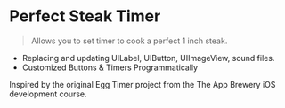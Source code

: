 

# Perfect Steak Timer

>Allows you to set timer to cook a perfect 1 inch steak. 

- Replacing and updating UILabel, UIButton, UIImageView, sound files.
- Customized Buttons & Timers Programmatically 

 Inspired by the original Egg Timer project from the The App Brewery iOS development course. 


